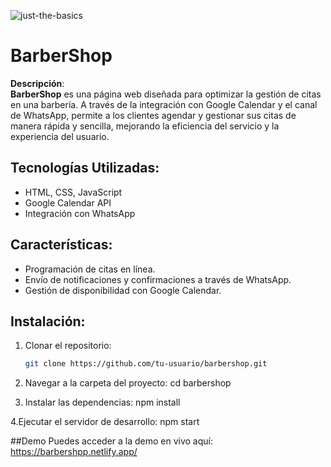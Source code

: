 ![just-the-basics](https://i.pinimg.com/736x/bf/cd/4c/bfcd4cd5e56b4ea190f40a881fbd90e5.jpg)
# BarberShop

**Descripción**:  
**BarberShop** es una página web diseñada para optimizar la gestión de citas en una barbería. A través de la integración con Google Calendar y el canal de WhatsApp, permite a los clientes agendar y gestionar sus citas de manera rápida y sencilla, mejorando la eficiencia del servicio y la experiencia del usuario.

## Tecnologías Utilizadas:
- HTML, CSS, JavaScript
- Google Calendar API
- Integración con WhatsApp

## Características:
- Programación de citas en línea.
- Envío de notificaciones y confirmaciones a través de WhatsApp.
- Gestión de disponibilidad con Google Calendar.

## Instalación:

1. Clonar el repositorio:
   ```bash
   git clone https://github.com/tu-usuario/barbershop.git
2. Navegar a la carpeta del proyecto:
    cd barbershop
   
3. Instalar las dependencias:
   npm install

4.Ejecutar el servidor de desarrollo:
  npm start

##Demo
Puedes acceder a la demo en vivo aquí: https://barbershpp.netlify.app/
